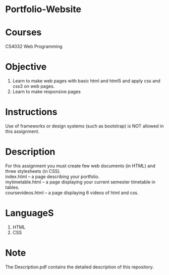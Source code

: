 # Portfolio-Website
# Courses
CS4032 Web Programming
# Objective
1. Learn to make web pages with basic html and html5 and apply css and css3 on web pages. <br />
2. Learn to make responsive pages <br />
# Instructions
Use of frameworks or design systems (such as bootstrap) is NOT allowed in this assignment. <br />
# Description
For this assignment you must create few web documents (in HTML) and three stylesheets (in CSS). <br />
index.html – a page describing your portfolio. <br />
mytimetable.html – a page displaying your current semester timetable in tables. <br />
coursevideos.html – a page displaying 6 videos of html and css. <br />
# LanguageS
1. HTML <br />
2. CSS <br />
# Note
The Description.pdf  contains the detailed description of this repository. <br />
